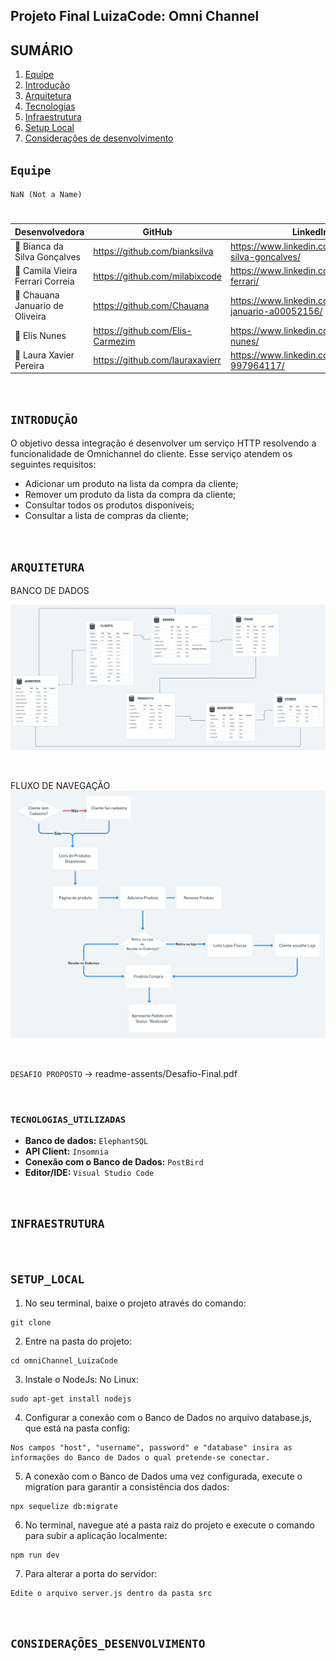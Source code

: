 ## **Projeto Final LuizaCode: Omni Channel**

## SUMÁRIO

1. [Equipe](#Equipe)
2. [Introdução](#INTRODUÇÃO)
3. [Arquitetura](#ARQUITETURA)
4. [Tecnologias](#TECNOLOGIAS_UTILIZADAS)
5. [Infraestrutura](#INFRAESTRUTURA)
6. [Setup Local](#SETUP_LOCAL)
7. [Considerações de desenvolvimento](#CONSIDERAÇÕES_DESENVOLVIMENTO)

## ``Equipe``

``NaN (Not a Name)``
#  
|     Desenvolvedora      |    GitHub     |   LinkedIn   |
|-------------------------|---------------|--------------|
|👤 Bianca da Silva Gonçalves|https://github.com/bianksilva|https://www.linkedin.com/in/bianca-silva-goncalves/|
|👤 Camila Vieira Ferrari Correia|https://github.com/milabixcode|https://www.linkedin.com/in/camila-ferrari/|
|👤 Chauana Januario de Oliveira|https://github.com/Chauana|https://www.linkedin.com/in/chauana-januario-a00052156/|
|👤 Elis Nunes|https://github.com/Elis-Carmezim|https://www.linkedin.com/in/elis-nunes/|
|👤 Laura Xavier Pereira|https://github.com/lauraxavierr|https://www.linkedin.com/in/laura-x-997964117/|

<br>

## ``INTRODUÇÃO``

O objetivo dessa integração é 
desenvolver um serviço HTTP resolvendo a funcionalidade de
Omnichannel do cliente. Esse serviço atendem os seguintes requisitos:
- Adicionar um produto na lista da compra da cliente;
- Remover um produto da lista da compra da cliente;
- Consultar todos os produtos disponíveis;
- Consultar a lista de compras da cliente;

<br>

## ``ARQUITETURA``
BANCO DE DADOS

![Banco de dados](readme-assents/images/banco-de-dados2.png)

<br>

FLUXO DE NAVEGAÇÃO
![Fluxo de navegação](readme-assents/images/fluxo-de-navegacao-de-compra.png)

<br>

``DESAFIO PROPOSTO``
-> readme-assents/Desafio-Final.pdf

<br>


### ``TECNOLOGIAS_UTILIZADAS``


* **Banco de dados:** `ElephantSQL`
* **API Client:** `Insomnia`
* **Conexão com o Banco de Dados:** `PostBird`
* **Editor/IDE:** `Visual Studio Code`

<br>

## ``INFRAESTRUTURA``


<br>

## ``SETUP_LOCAL``


1. No seu terminal, baixe o projeto através do comando:
```
git clone
```

2. Entre na pasta do projeto: 
```
cd omniChannel_LuizaCode
```

3. Instale o NodeJs:
No Linux:
```
sudo apt-get install nodejs
```

4. Configurar a conexão com o Banco de Dados
no arquivo database.js, que está na pasta config:
```
Nos campos "host", "username", password" e "database" insira as informações do Banco de Dados o qual pretende-se conectar.
```

5. A conexão com o Banco de Dados uma vez configurada, execute o migration para garantir a consistência dos dados:
```
npx sequelize db:migrate 
```
6. No terminal, navegue até a pasta raiz do projeto e execute o comando para subir a aplicação localmente:
```
npm run dev
```

7. Para alterar a porta do servidor:
```
Edite o arquivo server.js dentro da pasta src
```

<br>

## ``CONSIDERAÇÕES_DESENVOLVIMENTO``